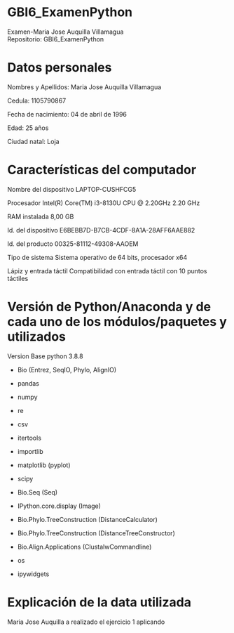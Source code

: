 # GBI6_ExamenPython
Examen-Maria Jose Auquilla Villamagua  
Repositorio: GBI6_ExamenPython

# Datos personales

Nombres y Apellidos: Maria Jose Auquilla Villamagua

Cedula: 1105790867

Fecha de nacimiento: 04 de abril de 1996

Edad: 25 años

Ciudad natal: Loja

# Características del computador

Nombre del dispositivo LAPTOP-CUSHFCG5

Procesador Intel(R) Core(TM) i3-8130U CPU @ 2.20GHz 2.20 GHz

RAM instalada 8,00 GB

Id. del dispositivo E6BEBB7D-B7CB-4CDF-8A1A-28AFF6AAE882

Id. del producto 00325-81112-49308-AAOEM

Tipo de sistema Sistema operativo de 64 bits, procesador x64

Lápiz y entrada táctil Compatibilidad con entrada táctil con 10 puntos táctiles
# Versión de Python/Anaconda y de cada uno de los módulos/paquetes y utilizados
Version Base python 3.8.8
- Bio (Entrez, SeqIO, Phylo, AlignIO)

- pandas

- numpy

- re

- csv

- itertools

- importlib

- matplotlib (pyplot)

- scipy

- Bio.Seq (Seq)

- IPython.core.display (Image)

- Bio.Phylo.TreeConstruction (DistanceCalculator)

- Bio.Phylo.TreeConstruction (DistanceTreeConstructor)

- Bio.Align.Applications (ClustalwCommandline)

- os

- ipywidgets
# Explicación de la data utilizada
Maria Jose Auquilla a realizado el ejercicio 1 aplicando 
